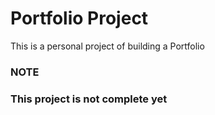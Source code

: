# Portfolio Project

This is a personal project of building a Portfolio <br>

<h3> NOTE <h3> This project is not complete yet
